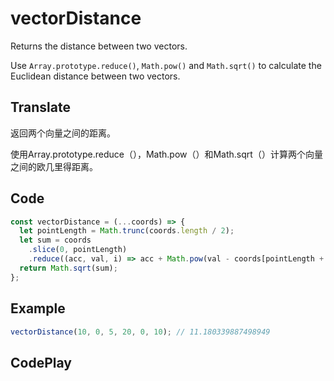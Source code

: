 # vectorDistance

Returns the distance between two vectors.

Use `Array.prototype.reduce()`, `Math.pow()` and `Math.sqrt()` to calculate the Euclidean distance between two vectors.

## Translate

返回两个向量之间的距离。

使用Array.prototype.reduce（），Math.pow（）和Math.sqrt（）计算两个向量之间的欧几里得距离。

## Code

```js
const vectorDistance = (...coords) => {
  let pointLength = Math.trunc(coords.length / 2);
  let sum = coords
    .slice(0, pointLength)
    .reduce((acc, val, i) => acc + Math.pow(val - coords[pointLength + i], 2), 0);
  return Math.sqrt(sum);
};
```

## Example

```js
vectorDistance(10, 0, 5, 20, 0, 10); // 11.180339887498949
```

## CodePlay

<template>
  <code-play codeplay-id="" />
</template>

